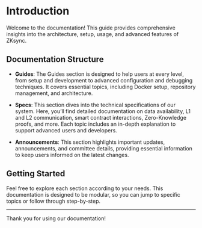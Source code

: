 # Introduction

Welcome to the documentation! This guide provides comprehensive insights into the architecture, setup, usage, and
advanced features of ZKsync.

## Documentation Structure

- **Guides**: The Guides section is designed to help users at every level, from setup and development to advanced
  configuration and debugging techniques. It covers essential topics, including Docker setup, repository management, and
  architecture.

- **Specs**: This section dives into the technical specifications of our system. Here, you’ll find detailed
  documentation on data availability, L1 and L2 communication, smart contract interactions, Zero-Knowledge proofs, and
  more. Each topic includes an in-depth explanation to support advanced users and developers.

- **Announcements**: This section highlights important updates, announcements, and committee details, providing
  essential information to keep users informed on the latest changes.

## Getting Started

Feel free to explore each section according to your needs. This documentation is designed to be modular, so you can jump
to specific topics or follow through step-by-step.

---

Thank you for using our documentation!
